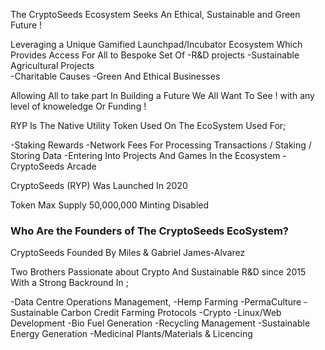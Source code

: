 The CryptoSeeds Ecosystem Seeks An Ethical, Sustainable and Green Future ! 

Leveraging a Unique Gamified Launchpad/Incubator Ecosystem 
Which Provides Access For All to Bespoke Set Of 
-R&D projects 
-Sustainable Agricultural Projects   
-Charitable Causes
-Green And Ethical Businesses

Allowing All to take part In Building a Future We All Want To See ! 
with any level of knoweledge Or Funding ! 

RYP Is The Native Utility Token Used On The EcoSystem
Used For;  

-Staking Rewards 
-Network Fees For Processing Transactions / Staking / Storing Data 
-Entering Into Projects And Games In the Ecosystem 
-CryptoSeeds Arcade

CryptoSeeds (RYP) Was Launched In 2020

Token Max Supply 50,000,000 
Minting Disabled 

### Who Are the Founders of The CryptoSeeds EcoSystem?

CryptoSeeds Founded By Miles & Gabriel James-Alvarez 

Two Brothers Passionate about Crypto And Sustainable R&D since 2015
With a Strong Backround In ; 

-Data Centre Operations Management,
-Hemp Farming
-PermaCulture
-Sustainable Carbon Credit Farming Protocols 
-Crypto 
-Linux/Web Development 
-Bio Fuel Generation
-Recycling Management 
-Sustainable Energy Generation
-Medicinal Plants/Materials & Licencing 
